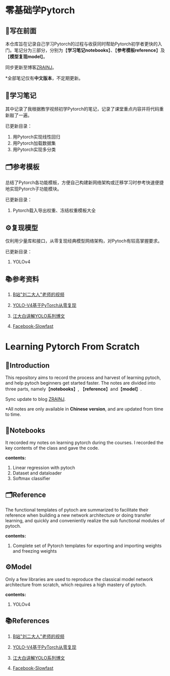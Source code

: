 # 零基础学Pytorch

## 📌写在前面

本仓库旨在记录自己学习Pytorch的过程与收获同时帮助Pytorch初学者更快的入门。笔记分为三部分，分别为【**学习笔记notebooks**】、【**参考模板reference**】及【**模型复现model**】。

同步更新至博客[ZRAINJ](https://blog.csdn.net/Fly_Justin?type=blog)。

*全部笔记仅有**中文版本**，不定期更新。



## 📑学习笔记

其中记录了我根据教学视频初学Pytorch的笔记，记录了课堂重点内容并将代码重新敲了一遍。

已更新目录：

1. 用Pytorch实现线性回归
2. 用Pytorch加载数据集
3. 用Pytorch实现多分类



## 🗂️参考模板

总结了Pytorch各功能模板，方便自己构建新网络架构或迁移学习时参考快速便捷地实现Pytorch子功能模块。

已更新目录：

1. Pytorch载入导出权重、冻结权重模板大全



## ⚙️复现模型

仅利用少量库和接口，从零复现经典模型网络架构，对Pytoch有较高掌握要求。

已更新目录：

1. YOLOv4



## 📚参考资料

1. [B站"刘二大人"老师的视频](https://www.bilibili.com/video/BV1Y7411d7Ys)

2. [YOLO-V4基于PyTorch从零复现](https://edu.51cto.com/course/25481.html)

3. [江大白讲解YOLO系列博文](https://blog.csdn.net/nan355655600/article/details/106246625?ops_request_misc=%257B%2522request%255Fid%2522%253A%2522164560863416780357243676%2522%252C%2522scm%2522%253A%252220140713.130102334..%2522%257D&request_id=164560863416780357243676&biz_id=0&utm_medium=distribute.pc_search_result.none-task-blog-2~all~top_positive~default-1-106246625.142^v1^control&utm_term=yolov4&spm=1018.2226.3001.4187)

4. [Facebook-Slowfast](https://github.com/facebookresearch/SlowFast)

   



# Learning Pytorch From Scratch

## 📌Introduction

This repository aims to record the process and harvest of learning pytoch, and help pytoch beginners get started faster. The notes are divided into three parts, namely【**notebooks**】, 【**reference**】and【**model**】.

Sync update to blog [ZRAINJ](https://blog.csdn.net/Fly_Justin?type=blog).

*All notes are only available in **Chinese version**, and are updated from time to time.



## 📑Notebooks

It recorded my notes on learning pytorch during the courses. I recorded the key contents of the class and gave the code.

**contents:**

1. Linear regression with pytoch
2. Dataset and dataloader
3. Softmax classifier



## 🗂️Reference

The functional templates of pytoch are summarized to facilitate their reference when building a new network architecture or doing transfer learning, and quickly and conveniently realize the sub functional modules of pytoch.

**contents:**

1. Complete set of Pytorch templates for exporting and importing weights and freezing weights



## ⚙️Model

Only a few libraries are used to reproduce the classical model network architecture from scratch, which requires a high mastery of pytoch.

**contents:**

1. YOLOv4



## 📚References

1. [B站"刘二大人"老师的视频](https://www.bilibili.com/video/BV1Y7411d7Ys)

2. [YOLO-V4基于PyTorch从零复现](https://edu.51cto.com/course/25481.html)

3. [江大白讲解YOLO系列博文](https://blog.csdn.net/nan355655600/article/details/106246625?ops_request_misc=%257B%2522request%255Fid%2522%253A%2522164560863416780357243676%2522%252C%2522scm%2522%253A%252220140713.130102334..%2522%257D&request_id=164560863416780357243676&biz_id=0&utm_medium=distribute.pc_search_result.none-task-blog-2~all~top_positive~default-1-106246625.142^v1^control&utm_term=yolov4&spm=1018.2226.3001.4187)

4. [Facebook-Slowfast](https://github.com/facebookresearch/SlowFast)

   